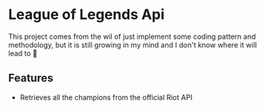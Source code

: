 # League of Legends Api
This project comes from the wil of just implement some coding pattern and methodology, but it is still growing in my mind and I don't know where it will lead to 🚀

## Features
- Retrieves all the champions from the official Riot API
